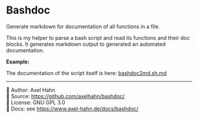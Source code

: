 # Bashdoc

Generate markdown for documentation of all functions in a file.

This is my helper to parse a bash script and read its functions and their doc blocks.
It generates markdown output to generated an automated documentation.

**Example:** 

The documentation of the script itself is here: [bashdoc2md.sh.md](docs/99_Functions/bashdoc2md.sh.md)

- - -

👤 Author: Axel Hahn\
🧾 Source: <https://github.com/axelhahn/bashdoc/>\
📜 License: GNU GPL 3.0\
📗 Docs: see <https://www.axel-hahn.de/docs/bashdoc/>
